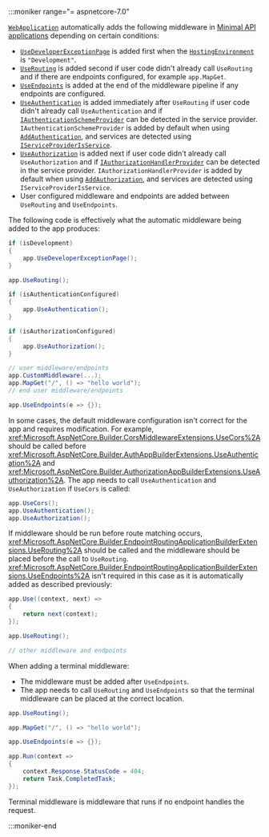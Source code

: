 :::moniker range="= aspnetcore-7.0"

[`WebApplication`](xref:fundamentals/minimal-apis/webapplication) automatically adds the following middleware in [Minimal API applications](xref:fundamentals/apis) depending on certain conditions:
* [`UseDeveloperExceptionPage`](/dotnet/api/microsoft.aspnetcore.diagnostics.developerexceptionpagemiddleware) is added first when the [`HostingEnvironment`](xref:fundamentals/environments) is `"Development"`.
* [`UseRouting`](/dotnet/api/microsoft.aspnetcore.builder.endpointroutingapplicationbuilderextensions.userouting) is added second if user code didn't already call `UseRouting` and if there are endpoints configured, for example `app.MapGet`.
* [`UseEndpoints`](/dotnet/api/microsoft.aspnetcore.builder.endpointroutingapplicationbuilderextensions.useendpoints) is added at the end of the middleware pipeline if any endpoints are configured.
* [`UseAuthentication`](/dotnet/api/microsoft.aspnetcore.builder.authappbuilderextensions.useauthentication) is added immediately after `UseRouting` if user code didn't already call `UseAuthentication` and if [`IAuthenticationSchemeProvider`](/dotnet/api/microsoft.aspnetcore.authentication.iauthenticationschemeprovider) can be detected in the service provider. `IAuthenticationSchemeProvider` is added by default when using [`AddAuthentication`](/dotnet/api/microsoft.extensions.dependencyinjection.authenticationservicecollectionextensions.addauthentication), and services are detected using [`IServiceProviderIsService`](/dotnet/api/microsoft.extensions.dependencyinjection.iserviceproviderisservice).
* [`UseAuthorization`](/dotnet/api/microsoft.aspnetcore.builder.authorizationappbuilderextensions.useauthorization) is added next if user code didn't already call `UseAuthorization` and if [`IAuthorizationHandlerProvider`](/dotnet/api/microsoft.aspnetcore.authorization.iauthorizationhandlerprovider) can be detected in the service provider. `IAuthorizationHandlerProvider` is added by default when using [`AddAuthorization`](/dotnet/api/microsoft.extensions.dependencyinjection.authenticationservicecollectionextensions.addauthentication), and services are detected using `IServiceProviderIsService`.
* User configured middleware and endpoints are added between `UseRouting` and `UseEndpoints`.

The following code is effectively what the automatic middleware being added to the app produces:

```csharp
if (isDevelopment)
{
    app.UseDeveloperExceptionPage();
}

app.UseRouting();

if (isAuthenticationConfigured)
{
    app.UseAuthentication();
}

if (isAuthorizationConfigured)
{
    app.UseAuthorization();
}

// user middleware/endpoints
app.CustomMiddleware(...);
app.MapGet("/", () => "hello world");
// end user middleware/endpoints

app.UseEndpoints(e => {});
```

In some cases, the default middleware configuration isn't correct for the app and requires modification. For example, <xref:Microsoft.AspNetCore.Builder.CorsMiddlewareExtensions.UseCors%2A> should be called before <xref:Microsoft.AspNetCore.Builder.AuthAppBuilderExtensions.UseAuthentication%2A> and <xref:Microsoft.AspNetCore.Builder.AuthorizationAppBuilderExtensions.UseAuthorization%2A>. The app needs to call `UseAuthentication` and `UseAuthorization` if `UseCors` is called:

```csharp
app.UseCors();
app.UseAuthentication();
app.UseAuthorization();
```

If middleware should be run before route matching occurs, <xref:Microsoft.AspNetCore.Builder.EndpointRoutingApplicationBuilderExtensions.UseRouting%2A> should be called and the middleware should be placed before the call to `UseRouting`. <xref:Microsoft.AspNetCore.Builder.EndpointRoutingApplicationBuilderExtensions.UseEndpoints%2A> isn't required in this case as it is automatically added as described previously:

```csharp
app.Use((context, next) =>
{
    return next(context);
});

app.UseRouting();

// other middleware and endpoints
```

When adding a terminal middleware:

* The middleware must be added after `UseEndpoints`.
* The app needs to call `UseRouting` and `UseEndpoints` so that the terminal middleware can be placed at the correct location.
```csharp
app.UseRouting();

app.MapGet("/", () => "hello world");

app.UseEndpoints(e => {});

app.Run(context =>
{
    context.Response.StatusCode = 404;
    return Task.CompletedTask;
});
```

Terminal middleware is middleware that runs if no endpoint handles the request.

:::moniker-end
